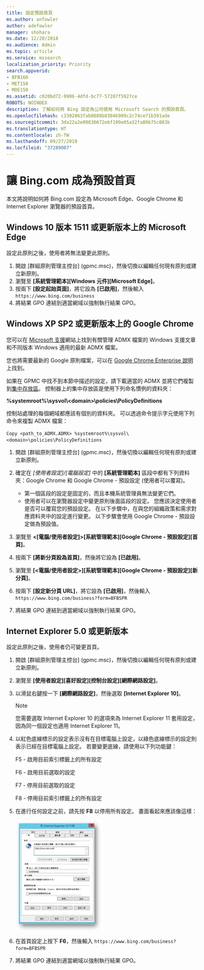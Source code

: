```yaml
---
title: 設定預設首頁
ms.author: anfowler
author: adefowler
manager: shohara
ms.date: 12/20/2018
ms.audience: Admin
ms.topic: article
ms.service: mssearch
localization_priority: Priority
search.appverid:
- BFB160
- MET150
- MOE150
ms.assetid: c020bd72-9906-4dfd-bc77-57287f5927ce
ROBOTS: NOINDEX
description: 了解如何將 Bing 設定為公司使用 Microsoft Search 的預設首頁。
ms.openlocfilehash: c3302863fab8888b8304b909c2c74ce71b391ade
ms.sourcegitcommit: 3da22a2e09830672ebf199e05a32fa89b75c083b
ms.translationtype: HT
ms.contentlocale: zh-TW
ms.lasthandoff: 09/27/2019
ms.locfileid: "37289007"
---
```

# <a name="make-bingcom-the-default-home-page"></a>讓 Bing.com 成為預設首頁

本文將說明如何將 Bing.com 設定為 Microsoft Edge、Google Chrome 和 Internet Explorer 瀏覽器的預設首頁。 
  
 
## <a name="microsoft-edge-on-windows-10-version-1511-or-later"></a>Windows 10 版本 1511 或更新版本上的 Microsoft Edge

設定此原則之後，使用者將無法變更此原則。 

1. 開啟 [群組原則管理主控台] (gpmc.msc)，然後切換以編輯任何現有原則或建立新原則。 
1. 瀏覽至 **[系統管理範本]\[Windows 元件]\[Microsoft Edge]**。    
1. 按兩下 **[設定起始頁面]**，將它設為 **[已啟用]**，然後輸入 `https://www.bing.com/business`
1.  將結果 GPO 連結到適當網域以強制執行結果 GPO。

  
## <a name="google-chrome-on-windows-xp-sp2-or-later"></a>Windows XP SP2 或更新版本上的 Google Chrome


您可以在 [Microsoft 支援](https://support.microsoft.com/help/3087759/how-to-create-and-manage-the-central-store-for-group-policy-administra)網站上找到有關管理 ADMX 檔案的 Windows 支援文章和不同版本 Windows 適用的最新 ADMX 檔案。

您也將需要最新的 Google 原則檔案，可以在 [Google Chrome Enterprise 說明](https://support.google.com/chrome/a/answer/187202)上找到。
  
如果在 GPMC 中找不到本節中描述的設定，請下載適當的 ADMX 並將它們複製到[集中存放區](https://docs.microsoft.com/previous-versions/windows/it-pro/windows-vista/cc748955%28v%3dws.10%29)。 控制器上的集中存放區是使用下列命名慣例的資料夾：
  
 **%systemroot%\sysvol\\<domain\>\policies\PolicyDefinitions**
  
控制站處理的每個網域都應該有個別的資料夾。 可以透過命令提示字元使用下列命令來複製 ADMX 檔案：
  
 `Copy <path_to_ADMX.ADMX> %systemroot%\sysvol\<domain>\policies\PolicyDefinitions`
  
1. 開啟 [群組原則管理主控台] (gpmc.msc)，然後切換以編輯任何現有原則或建立新原則。
1. 確定在 *[使用者設定]/[電腦設定]* 中的 **[系統管理範本]** 區段中都有下列資料夾：Google Chrome 和 Google Chrome - 預設設定 (使用者可以覆寫)。
   - 第一個區段的設定是固定的，而且本機系統管理員無法變更它們。
   - 使用者可以在瀏覽器設定中變更原則後面區段的設定。
   您應該決定使用者是否可以覆寫您的預設設定。 在以下步驟中，在與您的組織政策和需求對應資料夾中的設定進行變更。 以下步驟會使用 Google Chrome - 預設設定做為預設值。

1. 瀏覽至 **&lt;[電腦/使用者設定]&gt;\[系統管理範本]\[Google Chrome - 預設設定]\[首頁]**。 
1. 按兩下 **[將新分頁設為首頁]**，然後將它設為 **[已啟用]**。 
1. 瀏覽至 **[&lt;電腦/使用者設定&gt;]\[系統管理範本]\[Google Chrome - 預設設定]\[新分頁]**。 
1. 按兩下 **[設定新分頁 URL]**，將它設為 **[已啟用]**，然後輸入 `https://www.bing.com/business?form=BFBSPR` 
1. 將結果 GPO 連結到適當網域以強制執行結果 GPO。

## <a name="internet-explorer-50-or-later"></a>Internet Explorer 5.0 或更新版本
設定此原則之後，使用者仍可變更首頁。 

1. 開啟 [群組原則管理主控台] (gpmc.msc)，然後切換以編輯任何現有原則或建立新原則。
    
2. 瀏覽至 **[使用者設定]\[喜好設定]\[控制台設定]\[網際網路設定]**。
    
3. 以滑鼠右鍵按一下 **[網際網路設定]**，然後選取 **[Internet Explorer 10]**。
    
    > [!NOTE]
    > 您需要選取 Internet Explorer 10 的選項來為 Internet Explorer 11 套用設定，因為同一個設定也適用 Internet Explorer 11。 
  
4. 以紅色底線標示的設定表示沒有在目標電腦上設定，以綠色底線標示的設定則表示已經在目標電腦上設定。 若要變更底線，請使用以下列功能鍵：
    
    F5 - 啟用目前索引標籤上的所有設定
    
    F6 - 啟用目前選取的設定
    
    F7 - 停用目前選取的設定
    
    F8 - 停用目前索引標籤上的所有設定
    
5. 在進行任何設定之前，請先按 **F8** 以停用所有設定。 畫面看起來應該像這樣： 
    
    ![Internet Explorer 10 [內容] 對話方塊](media/2fd55755-5007-4e33-a795-c42ce2fcef4a.jpg)
  
6. 在首頁設定上按下 **F6**，然後輸入 `https://www.bing.com/business?form=BFBSPR`
    
7. 將結果 GPO 連結到適當網域以強制執行結果 GPO。